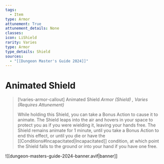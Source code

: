 ```yaml
---
tags:
  - Item
type: Armor
attunement: True
attunement_details: None
classes:
icon: LiShield
rarity: Varies
type: Armor
type_details: Shield
sources: 
  - "[[Dungeon Master's Guide 2024]]"
---
```

# Animated Shield
>[!varies-armor-callout] Animated Shield
>_Armor (Shield) , Varies (Requires Attunement)_
>
>While holding this Shield, you can take a Bonus Action to cause it to animate. The Shield leaps into the air and hovers in your space to protect you as if you were wielding it, leaving your hands free. The Shield remains animate for 1 minute, until you take a Bonus Action to end this effect, or until you die or have the [[Conditions#Incapacitated\|Incapacitated]] condition, at which point the Shield falls to the ground or into your hand if you have one free.
>


![[dungeon-masters-guide-2024-banner.avif|banner]]